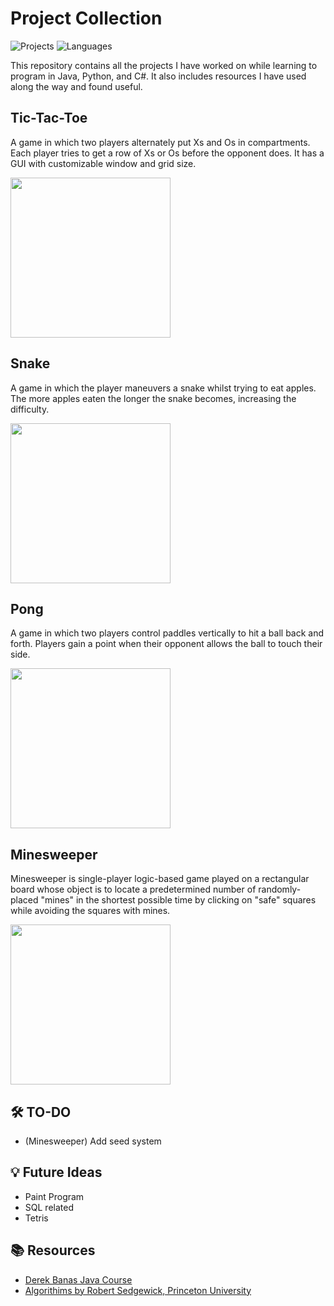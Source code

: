 # Project Collection

![Projects](https://img.shields.io/badge/Projects-4-brightgreen) 
![Languages](https://img.shields.io/badge/Languages-Java%20%7C%20Python%20%7C%20C%23-lightgrey) 

This repository contains all the projects I have worked on while learning to program in Java, Python, and C#. It also includes resources I have used along the way and found useful.


## Tic-Tac-Toe
A game in which two players alternately put Xs and Os in compartments. Each player tries to get a row of Xs or Os before the opponent does. It has a GUI with customizable window and grid size.

<a href="https://github.com/Deluxepter/Projects/blob/master/Java/TicTacToe.java" target="_blank">
    <img src="https://i.imgur.com/wewLGTQ.png" width="256"/>
</a>

## Snake
A game in which the player maneuvers a snake whilst trying to eat apples. The more apples eaten the longer the snake becomes, increasing the difficulty.

<a href="https://github.com/Deluxepter/Projects/blob/master/Java/Snake.java" target="_blank">
    <img src="https://i.imgur.com/dyCsyYF.png" width="256"/>
</a>

## Pong
A game in which two players control paddles vertically to hit a ball back and forth. Players gain a point when their opponent allows the ball to touch their side.

<a href="https://github.com/Deluxepter/Projects/blob/master/Java/Pong.java" target="_blank">
    <img src="https://i.imgur.com/zlCN9cK.png" width="256"/>
</a>

## Minesweeper
Minesweeper is single-player logic-based game played on a rectangular board whose object is to locate a predetermined number of randomly-placed "mines" in the shortest possible time by clicking on "safe" squares while avoiding the squares with mines.


<a href="https://github.com/Deluxepter/Projects/blob/master/Java/MineSweeper.java" target="_blank">
    <img src="https://i.imgur.com/ChuAyc6.png" width="256"/>
</a>

## 🛠️ TO-DO
- (Minesweeper) Add seed system


## 💡 Future Ideas
- Paint Program
- SQL related
- Tetris

## 📚 Resources
- [Derek Banas Java Course](https://www.youtube.com/watch?v=TBWX97e1E9g&list=PLE7E8B7F4856C9B19)
- [Algorithims by Robert Sedgewick, Princeton University](https://www.coursera.org/learn/algorithms-part1)
